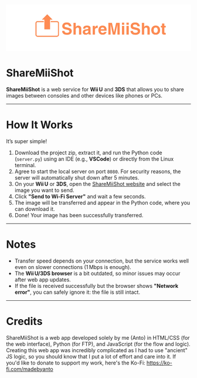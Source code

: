 <img src="sharemiishot_nobg.png" alt="ShareMiiShot Logo">

# ShareMiiShot

**ShareMiiShot** is a web service for **Wii U** and **3DS** that allows you to share images between consoles and other devices like phones or PCs.

---

# How It Works

It’s super simple!  

1. Download the project zip, extract it, and run the Python code (`server.py`) using an IDE (e.g., **VSCode**) or directly from the Linux terminal.  
2. Agree to start the local server on port `8080`. For security reasons, the server will automatically shut down after 5 minutes.  
3. On your **Wii U** or **3DS**, open the [ShareMiiShot website](http://sharemiishot.aurastudioitalia.it) and select the image you want to send.  
4. Click **"Send to Wi-Fi Server"** and wait a few seconds.  
5. The image will be transferred and appear in the Python code, where you can download it.  
6. Done! Your image has been successfully transferred.

---

# Notes

- Transfer speed depends on your connection, but the service works well even on slower connections (1 Mbps is enough).  
- The **Wii U/3DS browser** is a bit outdated, so minor issues may occur after web app updates.  
- If the file is received successfully but the browser shows **"Network error"**, you can safely ignore it: the file is still intact.

---

# Credits

ShareMiiShot is a web app developed solely by me (Anto) in HTML/CSS (for the web interface), Python (for FTP), and JavaScript (for the flow and logic). Creating this web app was incredibly complicated as I had to use "ancient" JS logic, so you should know that I put a lot of effort and care into it. If you'd like to donate to support my work, here's the Ko-Fi: https://ko-fi.com/madebyanto
